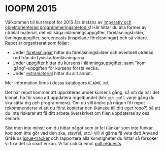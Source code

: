 IOOPM 2015
==========

Välkommen till kursrepot för 2015 års instans av
[Imperativ och objektorienterad programmeringsmetodik](wrigstad.com/ioopm)!
Här hittar du alla former av utdelat material, det vill säga
inlämningsuppgifter, föreläsningsbilder, övningsuppgifter,
screencasts (inspelade föreläsningar) och så vidare. Repot är
organiserat som följer:

* Under [forelasningar](forelasningar) hittar du
  föreläsningsbilder och eventuell utdelad kod från de fysiska
  föreläsningarna.
* Under [uppgifter](uppgifter) hittar du kursens
  inlämningsuppgifter, samt "kom igång"-uppgiften för kursens
  första vecka.
* Under [extramaterial](extramaterial) hittar du allt annat.

Mer information finns i dessa katalogers `README.md`.

Det här repot kommer att uppdateras under kursens gång, så om du
har det klonat, ha för vana att uppdatera regelbundet (kör `git
pull` varje gång du ska sätta dig och programmera). Om du vill
ändra på någon fil i repot rekommenderar vi att du först kopierar
den (kanske till ditt eget repo?) så att du inte riskerar att få
ditt arbete överskrivet om filen uppdateras av oss senare.

Sist men inte minst: om du hittar något som är fel (länkar som
inte funkar, kod som inte gör vad den ska, stavfel, etc.) vill vi
gärna få veta det! Använd GitHubs
[issue-tracker](https://github.com/IOOPM-UU/ioopm15/issues) och
rapportera alla konstigheter du hittar så försöker vi fixa det så
snart vi kan. Vi tar också emot
[pull requests](https://help.github.com/articles/using-pull-requests/).